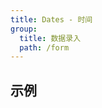 ```yaml
---
title: Dates - 时间
group:
  title: 数据录入
  path: /form
---
```


## 示例 

<code src="./demo.tsx" /> 



